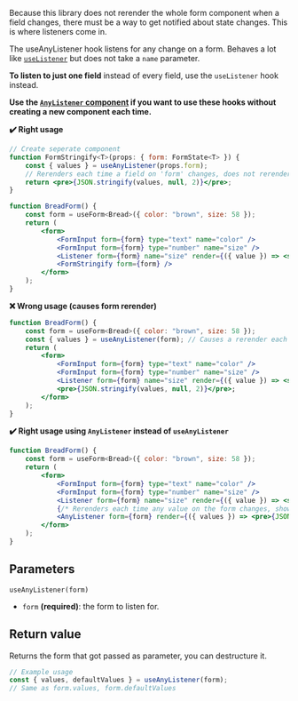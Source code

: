 Because this library does not rerender the whole form component when a field changes, there must be a way to get notified about state changes. This is where listeners come in.

The useAnyListener hook listens for any change on a form. Behaves a lot like [`useListener`](https://github.com/CodeStix/typed-react-form/wiki/useListener) but does not take a `name` parameter.

**To listen to just one field** instead of every field, use the `useListener` hook instead.

**Use the [`AnyListener` component](https://github.com/CodeStix/typed-react-form/wiki/AnyListener) if you want to use these hooks without creating a new component each time.**

**✔️ Right usage**
```jsx
// Create seperate component
function FormStringify<T>(props: { form: FormState<T> }) {
    const { values } = useAnyListener(props.form);
    // Rerenders each time a field on 'form' changes, does not rerender parent component.
    return <pre>{JSON.stringify(values, null, 2)}</pre>;
}

function BreadForm() {
    const form = useForm<Bread>({ color: "brown", size: 58 });
    return (
        <form>
            <FormInput form={form} type="text" name="color" />
            <FormInput form={form} type="number" name="size" />
            <Listener form={form} name="size" render={({ value }) => <span>{value > 50 ? "long" : "short"}</span>} />
            <FormStringify form={form} />
        </form>
    );
}
```

**❌ Wrong usage (causes form rerender)**
```jsx
function BreadForm() {
    const form = useForm<Bread>({ color: "brown", size: 58 });
    const { values } = useAnyListener(form); // Causes a rerender each time something changes, WRONG!!
    return (
        <form>
            <FormInput form={form} type="text" name="color" />
            <FormInput form={form} type="number" name="size" />
            <Listener form={form} name="size" render={({ value }) => <span>{value > 50 ? "long" : "short"}</span>} />
            <pre>{JSON.stringify(values, null, 2)}</pre>;
        </form>
    );
}
```

**✔️ Right usage using `AnyListener` instead of `useAnyListener`**
```jsx
function BreadForm() {
    const form = useForm<Bread>({ color: "brown", size: 58 });
    return (
        <form>
            <FormInput form={form} type="text" name="color" />
            <FormInput form={form} type="number" name="size" />
            <Listener form={form} name="size" render={({ value }) => <span>{value > 50 ? "long" : "short"}</span>} />
            {/* Rerenders each time any value on the form changes, shows a live JSON representation of the form. Does not rerender whole form. */}
            <AnyListener form={form} render={({ values }) => <pre>{JSON.stringify(values, null, 2)}</pre>} />
        </form>
    );
}
```

## Parameters

`useAnyListener(form)`
- `form` **(required)**: the form to listen for.

## Return value

Returns the form that got passed as parameter, you can destructure it. 

```jsx
// Example usage
const { values, defaultValues } = useAnyListener(form);
// Same as form.values, form.defaultValues
```